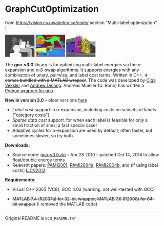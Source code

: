 # GraphCutOptimization

from https://vision.cs.uwaterloo.ca/code/ section "Multi-label optimization" :

<div style="flex">
    <img src="Tsukuba_tiny.png">
    <img src="Baseball_tiny.png">
    <img src="Oxford_tiny.jpg">
</div>

The **gco-v3.0** library is for optimizing multi-label energies via the α-expansion and α-β-swap algorithms. It supports energies with any combination of unary, pairwise, and label cost terms. Written in C++, ~~it comes bundled with a MATLAB wrapper~~. The code was developed by [Olga Veksler](http://mouse.cs.uwaterloo.ca/viki/Olga_Veksler) and [Andrew Delong](http://mouse.cs.uwaterloo.ca/viki/Andrew_Delong). Andreas Mueller (U. Bonn) has written a [Python wrapper for gco](http://peekaboo-vision.blogspot.ca/2012/05/graphcuts-for-python-pygco.html).

**New in version 3.0** – older versions [here](http://www.csd.uwo.ca/~olga/OldCode.html)

- *Label cost* support in α-expansion, including costs on subsets of labels ("category costs").
- *Sparse data cost* support, for when each label is feasible for only a small fraction of sites; a fast special case!
- *Adaptive cycles* for α-expansion are used by default; often faster, but sometimes slower, so try both.

**Downloads:**

- Source code: [gco-v3.0.zip](https://vision.cs.uwaterloo.ca/files/gco-v3.0.zip) – Apr 28 2010 – patched Oct 14, 2014 to allow float/double energy terms
- Relevant papers: [PAMI2001](http://www.csd.uwo.ca/faculty/olga/Papers/pami01_final.pdf), [PAMI2004a](http://www.csd.uwo.ca/~yuri/Papers/pami04.pdf), [PAMI2004b](http://www.cs.ucl.ac.uk/staff/V.Kolmogorov/papers/KZ-PAMI-graph_cuts.pdf), and (if using label costs) [IJCV2012](http://www.csd.uwo.ca/~yuri/Papers/ijcv10_labelcost.pdf).

**Requirements:**

- Visual C++ 2005 (VC8); GCC 4.03 (warning: not well-tested with GCC)

- ~~MATLAB 7.4 (R2007a) for 32-bit wrapper; MATLAB 7.6 (R2008) for 64-bit wrapper~~ (I removed the MATLAB code)

---

Original README is `GCO_README.TXT`